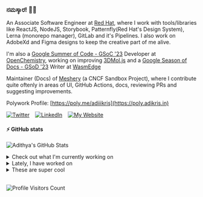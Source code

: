 ### ನಮಸ್ಕಾರ! 🙏🏼
  
An Associate Software Engineer at [Red Hat](https://www.redhat.com), where I work with tools/libraries like ReactJS, NodeJS, Storybook, Patternfly(Red Hat's Design System), Lerna (monorepo manager), GitLab and it's Pipelines. I also work on AdobeXd and Figma designs to keep the creative part of me alive.

I'm also a [Google Summer of Code - GSoC '23](https://summerofcode.withgoogle.com/) Developer at [OpenChemistry](https://openchemistry.org), working on improving [3DMol.js](https://github.com/3dmol/3Dmol.js) and a [Google Season of Docs - GSoD '23](https://developers.google.com/season-of-docs) Writer at [WasmEdge](https://github.com/WasmEdge)

Maintainer (Docs) of [Meshery](https://github.com/meshery) (a CNCF Sandbox Project), where I contribute quite oftenly in areas of UI, GitHub Actions, docs, reviewing PRs and suggesting improvements.

Polywork Profile: [https://poly.me/adiiikris](https://poly.adikris.in)

[![Twitter](https://img.shields.io/badge/-@adii_kris-%231DA1F2?style=for-the-badge&logo=twitter&logoColor=ffffff)](https:/twitter.adikris.in) &ensp;
[![LinkedIn](https://img.shields.io/badge/-Adithya%20Krishna-%230A67C3?style=for-the-badge&logo=linkedin&logoColor=ffffff)](https://linkedin.adikris.in/) &ensp;
[![My Website](https://img.shields.io/badge/-My%20Website-%230A67C3?style=for-the-badge)](https://adikris.in/)

#### ⚡️ GitHub stats

![Adithya's GitHub Stats](https://github-readme-stats.vercel.app/api?username=adithyaakrishna&show_icons=true&hide_border=true&title_color=fff&icon_color=79ff97&text_color=9f9f9f&bg_color=151515)


<details>
  <summary>Check out what I'm currently working on</summary>
  
  - [adithyaakrishna/rh-ts-bot](https://github.com/adithyaakrishna/rh-ts-bot) - RH Troubleshoot Bot (5 days ago)
  - [cheminfo/netcdfjs](https://github.com/cheminfo/netcdfjs) - Read and explore NetCDF files (5 days ago)
  - [WasmEdge/WasmEdge](https://github.com/WasmEdge/WasmEdge) - WasmEdge is a lightweight, high-performance, and extensible WebAssembly runtime for cloud native, edge, and decentralized applications. It powers serverless apps, embedded functions, microservices, smart contracts, and IoT devices. (1 week ago)
  - [WasmEdge/docs](https://github.com/WasmEdge/docs) -  (2 weeks ago)
  - [3dmol/3Dmol.js](https://github.com/3dmol/3Dmol.js) - WebGL accelerated JavaScript molecular graphics library (1 month ago)
</details>

<details>
  <summary>Lately, I have worked on</summary>
  
  - [[Feat] - Added New Docs](https://github.com/WasmEdge/docs/pull/145) on [WasmEdge/docs](https://github.com/WasmEdge/docs) (5 days ago)
  - [[Chore] - Added Redirection Notes](https://github.com/WasmEdge/WasmEdge/pull/2727) on [WasmEdge/WasmEdge](https://github.com/WasmEdge/WasmEdge) (5 days ago)
  - [[Feat] - Making Library TypeSafe - Refactoring](https://github.com/cheminfo/netcdfjs/pull/26) on [cheminfo/netcdfjs](https://github.com/cheminfo/netcdfjs) (1 week ago)
  - [[Chore] - Removed Chinese Docs](https://github.com/WasmEdge/WasmEdge/pull/2709) on [WasmEdge/WasmEdge](https://github.com/WasmEdge/WasmEdge) (1 week ago)
  - [[Feat] - Remove Old English and Chinese Docs](https://github.com/WasmEdge/WasmEdge/pull/2708) on [WasmEdge/WasmEdge](https://github.com/WasmEdge/WasmEdge) (1 week ago)
</details>

<details>
  <summary>These are super cool</summary>
  
  - [srikumarks/codecanvas](https://github.com/srikumarks/codecanvas) -  (today)
  - [cncf/toc](https://github.com/cncf/toc) - ⚖️Technical Oversight Committee (TOC) (1 day ago)
  - [jsdoc/jsdoc](https://github.com/jsdoc/jsdoc) - An API documentation generator for JavaScript. (4 days ago)
  - [patternfly/pf-codemods](https://github.com/patternfly/pf-codemods) - Codemods for upgrading from react-core@4.x.x to react-core@5.x.x. Uses eslint. (3 weeks ago)
  - [freshworks/crayons](https://github.com/freshworks/crayons) - 🖍️ Crayons - A UI Kit comprising of web components for building Freshworks Apps! (4 weeks ago)
</details>

<br> 

![Profile Visitors Count](https://profile-counter.glitch.me/adithyaakrishna/count.svg)
